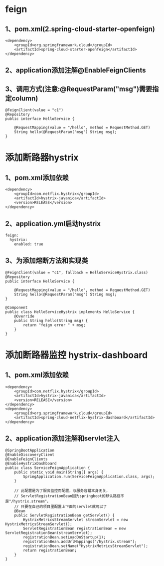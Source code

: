 feign
===
1、pom.xml(2.spring-cloud-starter-openfeign)
---
    <dependency>
        <groupId>org.springframework.cloud</groupId>
        <artifactId>spring-cloud-starter-openfeign</artifactId>
    </dependency>
    
2、application添加注解@EnableFeignClients
---
3、调用方式(注意:@RequestParam("msg")需要指定column)
---
    @FeignClient(value = "c1")
    @Repository
    public interface HelloService {
    
        @RequestMapping(value = "/hello", method = RequestMethod.GET)
        String hello(@RequestParam("msg") String msg);
    }

添加断路器hystrix
===
1、pom.xml添加依赖
---
    <dependency>
        <groupId>com.netflix.hystrix</groupId>
        <artifactId>hystrix-javanica</artifactId>
        <version>RELEASE</version>
    </dependency>
2、application.yml启动hystrix
---
    feign:
      hystrix:
        enabled: true
3、为添加熔断方法和实现类
---
    @FeignClient(value = "c1", fallback = HelloServiceHystrix.class)
    @Repository
    public interface HelloService {
    
        @RequestMapping(value = "/hello", method = RequestMethod.GET)
        String hello(@RequestParam("msg") String msg);
    }
        
    @Component
    public class HelloServiceHystrix implements HelloService {
        @Override
        public String hello(String msg) {
            return "feign error " + msg;
        }
    }
    
添加断路器监控 hystrix-dashboard
===
1、pom.xml添加依赖
---
    <dependency>
        <groupId>com.netflix.hystrix</groupId>
        <artifactId>hystrix-javanica</artifactId>
        <version>RELEASE</version>
    </dependency>
    <dependency>
        <groupId>org.springframework.cloud</groupId>
        <artifactId>spring-cloud-netflix-hystrix-dashboard</artifactId>
    </dependency>
2、application添加注解和servlet注入
---
    @SpringBootApplication
    @EnableDiscoveryClient
    @EnableFeignClients
    @EnableHystrixDashboard
    public class ServiceFeignApplication {
        public static void main(String[] args) {
            SpringApplication.run(ServiceFeignApplication.class, args);
        }
    
        // 此配置是为了服务监控而配置，与服务容错本身无关，
        // ServletRegistrationBean因为springboot的默认路径不是"/hystrix.stream"，
        // 只要在自己的项目里配置上下面的servlet就可以了
        @Bean
        public ServletRegistrationBean getServlet() {
            HystrixMetricsStreamServlet streamServlet = new HystrixMetricsStreamServlet();
            ServletRegistrationBean registrationBean = new ServletRegistrationBean(streamServlet);
            registrationBean.setLoadOnStartup(1);
            registrationBean.addUrlMappings("/hystrix.stream");
            registrationBean.setName("HystrixMetricsStreamServlet");
            return registrationBean;
        }
    }

    
    
    
 